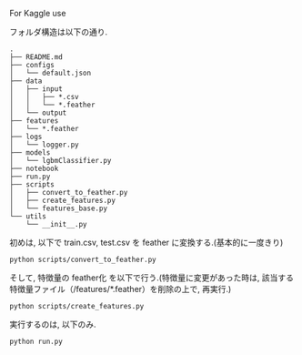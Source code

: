 For Kaggle use

フォルダ構造は以下の通り.
```
.
├── README.md
├── configs
│   └── default.json
├── data
│   ├── input
│   │   ├── *.csv
│   │   └── *.feather
│   └── output
├── features
│   └── *.feather
├── logs
│   └── logger.py
├── models
│   └── lgbmClassifier.py
├── notebook
├── run.py
├── scripts
│   ├── convert_to_feather.py
│   ├── create_features.py
│   └── features_base.py
└── utils
    └── __init__.py
```

初めは, 以下で train.csv, test.csv を feather に変換する.(基本的に一度きり)
```
python scripts/convert_to_feather.py
```
そして, 特徴量の feather化 を以下で行う.(特徴量に変更があった時は, 該当する特徴量ファイル（/features/*.feather）を削除の上で, 再実行.)
```
python scripts/create_features.py
```
実行するのは, 以下のみ.
```
python run.py
```